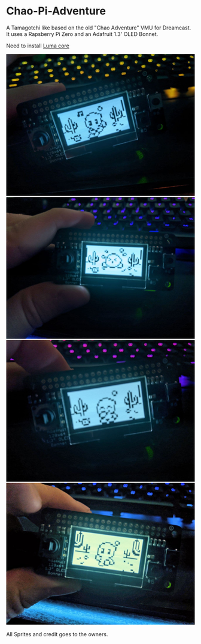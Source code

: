 # Chao-Pi-Adventure
A Tamagotchi like based on the old "Chao Adventure" VMU for Dreamcast.
It uses a Rapsberry Pi Zero and an Adafruit 1.3' OLED Bonnet.

Need to install [Luma core](https://github.com/rm-hull/luma.examples)

![image](https://github.com/GaelicThunder/Chao-Pi-Adventure/blob/main/SpritesJpeg/photo_2020-11-30_23-17-02.jpg)
![image](https://github.com/GaelicThunder/Chao-Pi-Adventure/blob/main/SpritesJpeg/photo_2020-11-30_23-17-06.jpg)
![image](https://github.com/GaelicThunder/Chao-Pi-Adventure/blob/main/SpritesJpeg/photo_2020-11-30_23-17-10.jpg)
![image](https://github.com/GaelicThunder/Chao-Pi-Adventure/blob/main/SpritesJpeg/photo_2020-11-30_23-17-12.jpg)


All Sprites and credit goes to the owners.
